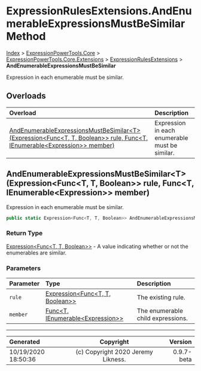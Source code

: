 ﻿# ExpressionRulesExtensions.AndEnumerableExpressionsMustBeSimilar Method

[Index](../index.md) > [ExpressionPowerTools.Core](ExpressionPowerTools.Core.a.md) > [ExpressionPowerTools.Core.Extensions](ExpressionPowerTools.Core.Extensions.n.md) > [ExpressionRulesExtensions](ExpressionPowerTools.Core.Extensions.ExpressionRulesExtensions.cs.md) > **AndEnumerableExpressionsMustBeSimilar**

Expression in each enumerable must be similar.

## Overloads

| Overload | Description |
| :-- | :-- |
| [AndEnumerableExpressionsMustBeSimilar&lt;T>(Expression&lt;Func&lt;T, T, Boolean>> rule, Func&lt;T, IEnumerable&lt;Expression>> member)](#andenumerableexpressionsmustbesimilartexpressionfunct-t-boolean-rule-funct-ienumerableexpression-member) | Expression in each enumerable must be similar. |
## AndEnumerableExpressionsMustBeSimilar&lt;T>(Expression&lt;Func&lt;T, T, Boolean>> rule, Func&lt;T, IEnumerable&lt;Expression>> member)

Expression in each enumerable must be similar.

```csharp
public static Expression<Func<T, T, Boolean>> AndEnumerableExpressionsMustBeSimilar<T>(Expression<Func<T, T, Boolean>> rule, Func<T, IEnumerable<Expression>> member)
```

### Return Type

 [Expression&lt;Func&lt;T, T, Boolean>>](https://docs.microsoft.com/dotnet/api/system.linq.expressions.expression-1)  - A value indicating whether or not the enumerables are similar.

### Parameters

| Parameter | Type | Description |
| :-- | :-- | :-- |
| `rule` | [Expression&lt;Func&lt;T, T, Boolean>>](https://docs.microsoft.com/dotnet/api/system.linq.expressions.expression-1) | The existing rule. |
| `member` | [Func&lt;T, IEnumerable&lt;Expression>>](https://docs.microsoft.com/dotnet/api/system.func-2) | The enumerable child expressions. |



---

| Generated | Copyright | Version |
| :-- | :-: | --: |
| 10/19/2020 18:50:36 | (c) Copyright 2020 Jeremy Likness. | 0.9.7-beta |
